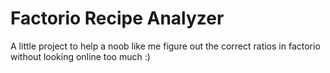 # Factorio Recipe Analyzer

A little project to help a noob like me figure out the correct ratios in factorio without looking online too much :)
